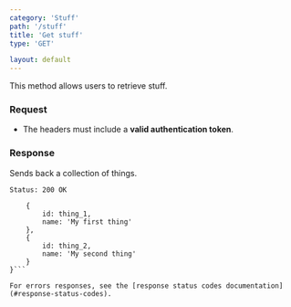 ```yaml
---
category: 'Stuff'
path: '/stuff'
title: 'Get stuff'
type: 'GET'

layout: default
---
```



This method allows users to retrieve stuff.

### Request

* The headers must include a **valid authentication token**.

### Response

Sends back a collection of things.

```Status: 200 OK```
```{
    {
        id: thing_1,
        name: 'My first thing'
    },
    {
        id: thing_2,
        name: 'My second thing'
    }
}```

For errors responses, see the [response status codes documentation](#response-status-codes).